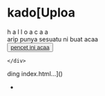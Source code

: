 # kado[Uploa<!DOCTYPE html>
<html lang="en">
<head>
    <meta charset="UTF-8">
    <meta http-equiv="X-UA-Compatible" content="IE=edge">
    <meta name="viewport" content="width=device-width, initial-scale=1.0">
    <link rel="stylesheet" href="css/style.css">
    <link rel="icon" href="img/flowers.png" type="image/x-icon">
    <title>Flowers</title>
</head>
<body>
    <div class="greetings">
    <!-- silahkan menambah kata sesuai keinginan dengan <span>text...</span -->
        <span>h</span>
        <span>a</span>
        <span>l</span>
        <span>l</span>
        <span>o</span>
        <span>a</span>
        <span>c</span>
        <span>a</span>
        <span>a</span>
    </div>
    <div class="description">
        <span>arip punya sesuatu ni buat acaa</span>
    </div>
    <div class="button">
        <button>
            <a href="flower.html">pencet ini acaa </a>
        </button>
        
    </div>
</body>
</html>ding index.html…]()

-

